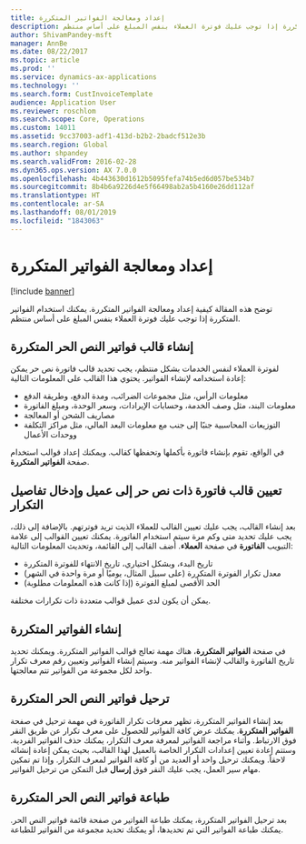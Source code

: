 ```yaml
---
title: إعداد ومعالجة الفواتير المتكررة
description: توضح هذه المقالة كيفية إعداد ومعالجة الفواتير المتكررة. يمكنك استخدام الفواتير المتكررة إذا توجب عليك فوترة العملاء بنفس المبلغ على أساس منتظم.
author: ShivamPandey-msft
manager: AnnBe
ms.date: 08/22/2017
ms.topic: article
ms.prod: ''
ms.service: dynamics-ax-applications
ms.technology: ''
ms.search.form: CustInvoiceTemplate
audience: Application User
ms.reviewer: roschlom
ms.search.scope: Core, Operations
ms.custom: 14011
ms.assetid: 9cc37003-adf1-413d-b2b2-2badcf512e3b
ms.search.region: Global
ms.author: shpandey
ms.search.validFrom: 2016-02-28
ms.dyn365.ops.version: AX 7.0.0
ms.openlocfilehash: 4b443630d1612b5095fefa74b5ed6d057be534b7
ms.sourcegitcommit: 8b4b6a9226d4e5f66498ab2a5b4160e26dd112af
ms.translationtype: HT
ms.contentlocale: ar-SA
ms.lasthandoff: 08/01/2019
ms.locfileid: "1843063"
---
```

# <a name="set-up-and-process-recurring-invoices"></a>إعداد ومعالجة الفواتير المتكررة

[!include [banner](../includes/banner.md)]

توضح هذه المقالة كيفية إعداد ومعالجة الفواتير المتكررة. يمكنك استخدام الفواتير المتكررة إذا توجب عليك فوترة العملاء بنفس المبلغ على أساس منتظم.

<a name="create-a-recurring-free-text-invoice-template"></a>إنشاء قالب فواتير النص الحر المتكررة
---------------------------------------------

لفوترة العملاء لنفس الخدمات بشكل منتظم، يجب تحديد قالب فاتورة نص حر يمكن إعادة استخدامه لإنشاء الفواتير. يحتوي هذا القالب على المعلومات التالية:

-   معلومات الرأس، مثل مجموعات الضرائب، ومدة الدفع، وطريقة الدفع
-   معلومات البند، مثل وصف الخدمة، وحسابات الإيرادات، وسعر الوحدة، ومبلغ الفاتورة
-   مصاريف الشحن أو المعالجة
-   التوزيعات المحاسبية جنبًا إلى جنب مع معلومات البعد المالي، مثل مراكز التكلفة ووحدات الأعمال

في الواقع، تقوم بإنشاء فاتورة بأكملها وتحفظها كقالب. ويمكنك إعداد قوالب استخدام صفحة **الفواتير المتكررة**.

## <a name="assign-a-free-text-invoice-template-to-a-customer-and-enter-recurrence-details"></a>تعيين قالب فاتورة ذات نص حر إلى عميل وإدخال تفاصيل التكرار
بعد إنشاء القالب، يجب عليك تعيين القالب للعملاء الذيت تريد فوترتهم. بالإضافة إلى ذلك، يجب عليك تحديد متى وكم مرة سيتم استخدام الفاتورة. يمكنك تعيين القوالب إلى علامة التبويب **الفاتورة** في صفحة **العملاء**. أضف القالب إلى القائمة، وتحديث المعلومات التالية:

-   تاريخ البدء، وبشكل اختياري، تاريخ الانتهاء للفوترة المتكررة
-   معدل تكرار الفوترة المتكررة (على سبيل المثال، يوميًا أو مرة واحدة في الشهر)
-   الحد الأقصى لمبلغ الفوترة (إذا كانت هذه المعلومات مطلوبة)

يمكن أن يكون لدى عميل قوالب متعددة ذات تكرارات مختلفة.

## <a name="generate-the-recurring-invoices"></a>إنشاء الفواتير المتكررة
في صفحة **الفواتير المتكررة**، هناك مهمة تعالج قوالب الفواتير المتكررة. ويمكنك تحديد تاريخ الفاتورة والقالب لإنشاء الفواتير منه. وسيتم إنشاء الفواتير وتعيين رقم معرف تكرار واحد لكل مجموعة من الفواتير تتم معالجتها.

<a name="post-recurring-free-text-invoices"></a>ترحيل فواتير النص الحر المتكررة
---------------------------------

بعد إنشاء الفواتير المتكررة، تظهر معرفات تكرار الفاتورة في مهمة ترحيل في صفحة **الفواتير المتكررة**. يمكنك عرض كافة الفواتير للحصول على معرف تكرار عن طريق النقر فوق الارتباط. وأثناء مراجعة الفواتير لمعرفة معرف التكرار، يمكنك حذف الفواتير الفردية. وستتم إعادة تعيين إعدادات التكرار الخاصة بالعميل لهذا القالب، بحيث يمكن إعادة إنشائه لاحقاً. ويمكنك ترحيل واحد أو العديد من أو كافة الفواتير لمعرف التكرار. وإذا تم تمكين مهام سير العمل، يجب عليك النقر فوق **إرسال** قبل التمكن من ترحيل الفواتير.

<a name="print-recurring-free-text-invoices"></a>طباعة فواتير النص الحر المتكررة
----------------------------------

بعد ترحيل الفواتير المتكررة، يمكنك طباعة الفواتير من صفحة قائمة فواتير النص الحر. يمكنك طباعة الفواتير التي تم تحديدها، أو يمكنك تحديد مجموعة من الفواتير للطباعة.



